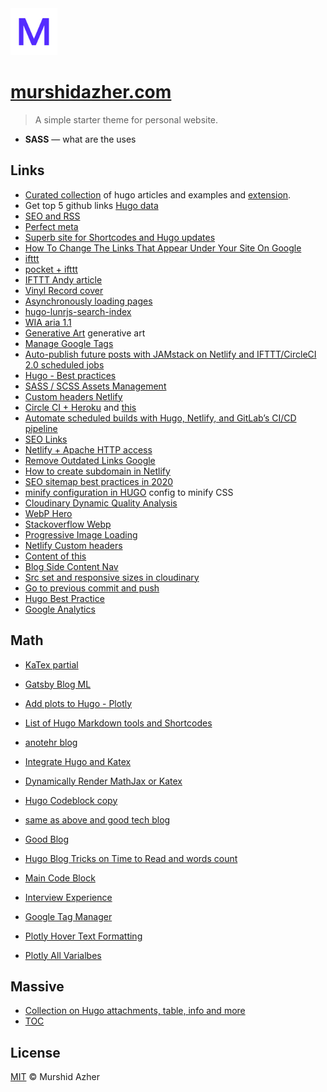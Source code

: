 <img src="https://raw.githubusercontent.com/murshidazher/murshid/master/themes/murshid-starter/static/img/favicon-lg.png" width="75px">

# [murshidazher.com](https://murshidazher.com/)

> A simple starter theme for personal website.

- **SASS** — what are the uses

## Links

- [Curated collection](https://github.com/theNewDynamic/awesome-hugo) of hugo articles and examples and [extension](https://github.com/theNewDynamic/language-hugo-vscode).
- Get top 5 github links [Hugo data](https://gohugo.io/templates/data-templates/)
- [SEO and RSS](https://keithpblog.org/post/hugo-website-seo/)
- [Perfect meta](https://www.skcript.com/svr/perfect-seo-meta-tags-with-hugo/)
- [Superb site for Shortcodes and Hugo updates](https://gohugohq.com/partials/emojis-shortcode-for-hugo/)
- [How To Change The Links That Appear Under Your Site On Google](https://www.create.net/support/how-to-change-the-links-that-appear-under-your-site-on-google)
- [ifttt](https://ifttt.com/join)
- [pocket + ifttt](https://ifttt.com/connect/feed/pocket)
- [IFTTT Andy article](https://hankchizljaw.com/wrote/jamstack-ifttt-and-netlify:-a-power-trio/#heading-back-to-power-trios)
- [Vinyl Record cover](https://www.sketchappsources.com/free-source/1908-vinyl-pop-up-sketch-freebie-resource.html)
- [Asynchronously loading pages](https://albertarmea.com/post/async-load-hugo/)
- [hugo-lunrjs-search-index](https://codewithhugo.com/hugo-lunrjs-search-index/)
- [WIA aria 1.1](https://www.w3.org/TR/wai-aria-practices-1.1/)
- [Generative Art](https://hamy.xyz/about/) generative art
- [Manage Google Tags](https://marketingplatform.google.com/about/tag-manager/)
- [Auto-publish future posts with JAMstack on Netlify and IFTTT/CircleCI 2.0 scheduled jobs](https://codewithhugo.com/scheduled-future-posts-jamstack/)
- [Hugo - Best practices](https://github.com/spech66/hugo-best-practices)
- [SASS / SCSS Assets Management](https://gohugo.io/hugo-pipes/scss-sass/)
- [Custom headers Netlify](https://docs.netlify.com/routing/headers/#multi-value-headers)
- [Circle CI + Heroku](https://circleci.com/blog/automating-the-deploy-of-an-adonis-api-to-heroku/) and
  [this](https://discourse.gohugo.io/t/automated-deployment-with-circle-ci-hugo/11168)
- [Automate scheduled builds with Hugo, Netlify, and GitLab’s CI/CD pipeline](https://www.neotericdesign.com/articles/2020/02/automate-scheduled-builds-with-hugo-netlify-and-gitlabs-ci/cd-pipeline/)
- [SEO Links](https://varvy.com/)
- [Netlify + Apache HTTP access](https://community.netlify.com/t/netlify-using-htaccess-file/3678/2)
- [Remove Outdated Links Google](https://www.google.com/webmasters/tools/removals)
- [How to create subdomain in Netlify](https://www.freecodecamp.org/news/how-to-host-a-git-repository-on-a-subdomain-with-netlify-b8afb5fca96e/)
- [SEO sitemap best practices in 2020](https://blog.spotibo.com/sitemap-guide/)
- [minify configuration in HUGO](https://gohugo.io/getting-started/configuration/) config to minify CSS
- [Cloudinary Dynamic Quality Analysis](https://cloudinary.com/blog/how_to_support_webp_images_save_bandwidth_and_improve_user_performance)
- [WebP Hero](https://chasemoskal.com/webp-hero/)
- [Stackoverflow Webp](https://stackoverflow.com/questions/47663490/how-to-view-webp-format-on-ie11)
- [Progressive Image Loading](https://scotch.io/tutorials/blurry-to-crisp-progressive-media-for-better-ux)
- [Netlify Custom headers](https://docs.netlify.com/routing/headers/#basic-authentication-headers)
- [Content of this](https://www.connorrothschild.com/)
- [Blog Side Content Nav](https://www.connorrothschild.com/post/animate-hugo-academic/#step-0-make-your-about-page-your-actual-homepage)
- [Src set and responsive sizes in cloudinary](https://cloudinary.com/blog/responsive_images_with_srcset_sizes_and_cloudinary)
- [Go to previous commit and push](https://stackoverflow.com/questions/4359681/want-to-change-my-master-to-an-older-commit-how-can-i-do-this)
- [Hugo Best Practice](https://github.com/praveenjuge/hugo-SEO-meta-tags)
- [Google Analytics](https://www.soberkoder.com/google-analytics-hugo/)

## Math

- [KaTex partial](https://eankeen.github.io/blog/posts/render-latex-with-katex-in-hugo-blog/)
- [Gatsby Blog ML](https://janosh.dev/blog)
- [Add plots to Hugo - Plotly](https://metalblueberry.github.io/post/howto/2019-11-23_add_plots_with_hugo_shortcodes/)

- [List of Hugo Markdown tools and Shortcodes](https://themes.gohugo.io//theme/hugo-book/docs/shortcodes/mermaid/)
- [anotehr blog](https://geoffruddock.com/)
- [Integrate Hugo and Katex](https://vincenttam.gitlab.io/post/2019-04-29-improved-integration-of-hugo-and-katex/)
- [Dynamically Render MathJax or Katex](https://github.com/cntrump/hugo-notepadium/blob/master/layouts/partials/math.html)
- [Hugo Codeblock copy](https://aaronluna.dev/blog/add-copy-button-to-code-blocks-hugo-chroma/)
- [same as above and good tech blog](https://www.dannyguo.com/blog/how-to-add-copy-to-clipboard-buttons-to-code-blocks-in-hugo/)
- [Good Blog](https://tomspencer.dev/blog/)
- [Hugo Blog Tricks on Time to Read and words count](https://github.com/dguo/dannyguo.com)
- [Main Code Block](https://github.com/a-luna/aaronluna.dev)
- [Interview Experience](https://www.soberkoder.com/swiggy-interview-experience-bangalore/)
- [Google Tag Manager](https://chartio.com/learn/marketing-analytics/how-to-add-google-analytics-tracking-to-a-website/)
- [Plotly Hover Text Formatting](https://plotly.com/python/hover-text-and-formatting/)
- [Plotly All Varialbes](https://plotly.com/python/reference/layout/#layout-hoverlabel)

## Massive

- [Collection on Hugo attachments, table, info and more](https://learn.netlify.app/en/shortcodes/attachments/)
- [TOC](https://ma.ttias.be/adding-a-sticky-table-of-contents-in-hugo-to-posts/)

## License

[MIT](https://github.com/murshidazher/murshid/blob/master/LICENSE) © Murshid Azher
